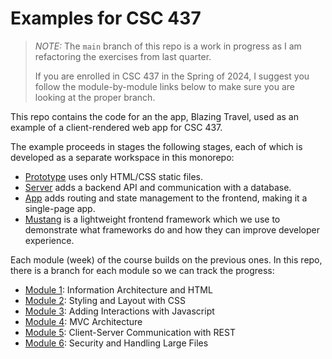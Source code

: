 # Examples for CSC 437

> _NOTE:_ The `main` branch of this repo is a work in progress
> as I am refactoring the exercises from last quarter.
>
> If you are enrolled in CSC 437 in the Spring of 2024, I
> suggest you follow the module-by-module links below to make
> sure you are looking at the proper branch.

This repo contains the code for an the app, Blazing Travel, used
as an example of a client-rendered web app for CSC 437.

The example proceeds in stages the following stages, each of
which is developed as a separate workspace in this monorepo:

- [Prototype](packages/proto/README.md) uses only HTML/CSS
  static files.
- [Server](packages/server/README.md) adds a backend API and
  communication with a database.
- [App](packages/app/README.md) adds routing and state
  management to the frontend, making it a single-page app.
- [Mustang](packages/mustang/README.md) is a lightweight
  frontend framework which we use to demonstrate what frameworks
  do and how they can improve developer experience.

Each module (week) of the course builds on the previous ones. In
this repo, there is a branch for each module so we can track the
progress:

- [Module 1](https://github.com/kubiak-calpoly/csc-437-examples/tree/mod-1):
  Information Architecture and HTML
- [Module 2](https://github.com/kubiak-calpoly/csc-437-examples/tree/mod-2):
  Styling and Layout with CSS
- [Module 3](https://github.com/kubiak-calpoly/csc-437-examples/tree/mod-3):
  Adding Interactions with Javascript
- [Module 4](https://github.com/kubiak-calpoly/csc-437-examples/tree/mod-4):
  MVC Architecture
- [Module 5](https://github.com/kubiak-calpoly/csc-437-examples/tree/mod-5):
  Client-Server Communication with REST
- [Module 6](https://github.com/kubiak-calpoly/csc-437-examples/tree/mod-6):
  Security and Handling Large Files
